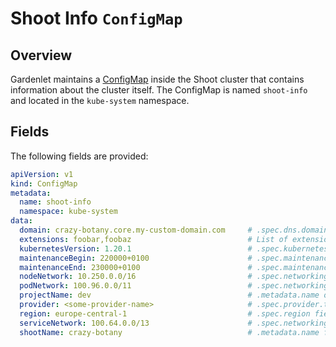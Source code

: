 # Shoot Info `ConfigMap`

## Overview

Gardenlet maintains a [ConfigMap](https://kubernetes.io/docs/concepts/configuration/configmap/) inside the Shoot cluster that contains information about the cluster itself. The ConfigMap is named `shoot-info` and located in the `kube-system` namespace.

## Fields

The following fields are provided:

```yaml
apiVersion: v1
kind: ConfigMap
metadata:
  name: shoot-info
  namespace: kube-system
data:
  domain: crazy-botany.core.my-custom-domain.com     # .spec.dns.domain field from the Shoot resource
  extensions: foobar,foobaz                          # List of extensions that are enabled
  kubernetesVersion: 1.20.1                          # .spec.kubernetes.version field from the Shoot resource
  maintenanceBegin: 220000+0100                      # .spec.maintenance.timeWindow.begin field from the Shoot resource
  maintenanceEnd: 230000+0100                        # .spec.maintenance.timeWindow.end field from the Shoot resource
  nodeNetwork: 10.250.0.0/16                         # .spec.networking.nodes field from the Shoot resource
  podNetwork: 100.96.0.0/11                          # .spec.networking.pods field from the Shoot resource
  projectName: dev                                   # .metadata.name of the Project
  provider: <some-provider-name>                     # .spec.provider.type field from the Shoot resource
  region: europe-central-1                           # .spec.region field from the Shoot resource
  serviceNetwork: 100.64.0.0/13                      # .spec.networking.services field from the Shoot resource
  shootName: crazy-botany                            # .metadata.name from the Shoot resource
```
